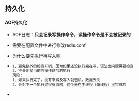 ## 持久化

#### AOF持久化

* AOF日志：**只会记录写操作命令，读操作命令是不会被记录的**

* 需要在配置文件中进行修改redis.conf

* 为什么要先执行再写入呢

* ```txt
  1、避免额外的检查开销，因为如果还没执行完在写，语法出问题需要检查
  2、不会阻塞当前写操作命令的执行
  风险：
  1、如果执行完了，没有来得及写入就宕机，数据丢失
  2、会对下一个执行过程有影响，这个是在主线程（单线程）里完成的
  ```

* 